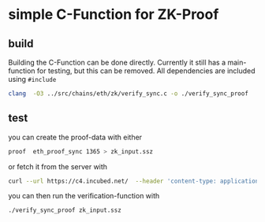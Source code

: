 # simple C-Function for ZK-Proof

## build

Building the C-Function can be done directly. Currently it still has a main-function for testing, but this can be removed. All dependencies are included using `#include`

```sh
clang  -O3 ../src/chains/eth/zk/verify_sync.c -o ./verify_sync_proof
```

## test

you can create the proof-data with either 

```sh
proof  eth_proof_sync 1365 > zk_input.ssz
```

or fetch it from the server with

```sh
curl --url https://c4.incubed.net/  --header 'content-type: application/json' --data '{"jsonrpc":"2.0","method":"eth_proof_sync", "params":["1365"]}' > zk_input.ssz
```

you can then run the verification-function with

```sh
./verify_sync_proof zk_input.ssz
``` 


